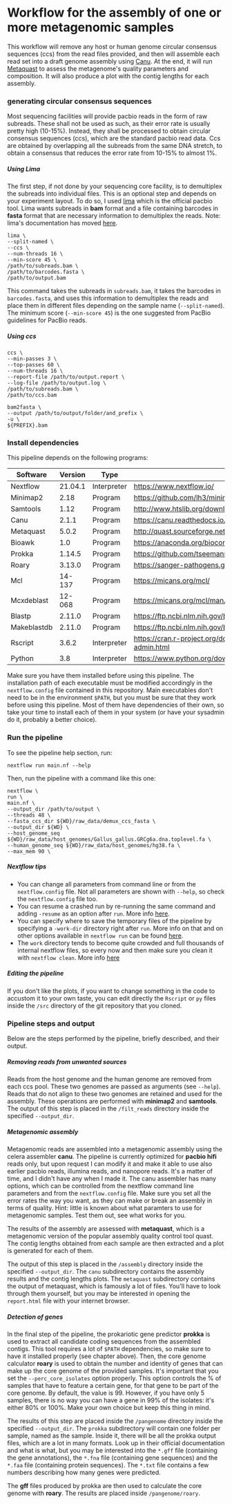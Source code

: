 # Workflow for the assembly of one or more metagenomic samples

This workflow will remove any host or human genome circular consensus sequences (ccs) from the read files provided, and then will assemble each read set into a draft genome assembly using [Canu](https://canu.readthedocs.io/en/latest/). At the end, it will run [Metaquast](http://quast.sourceforge.net/metaquast.html) to assess the metagenome's quality parameters and composition. It will also produce a plot with the contig lengths for each assembly.

### generating circular consensus sequences

Most sequencing facilities will provide pacbio reads in the form of raw subreads. These shall not be used as such, as their error rate is usually pretty high (10-15%). Instead, they shall be processed to obtain circular consensus sequences (ccs), which are the standard pacbio read data. Ccs are obtained by overlapping all the subreads from the same DNA stretch, to obtain a consensus that reduces the error rate from 10-15% to almost 1%.

##### Using Lima

The first step, if not done by your sequencing core facility, is to demultiplex the subreads into individual files. This is an optional step and depends on your experiment layout. To do so, I used [lima](https://github.com/PacificBiosciences/barcoding) which is the official pacbio tool. Lima wants subreads in **bam** format and a file containing barcodes in **fasta** format that are necessary information to demultiplex the reads. Note: lima's documentation has moved [here](https://lima.how/).

```
lima \
--split-named \
--ccs \
--num-threads 16 \
--min-score 45 \
/path/to/subreads.bam \
/path/to/barcodes.fasta \
/path/to/output.bam
```

This command takes the subreads in `subreads.bam`, it takes the barcodes in `barcodes.fasta`, and uses this information to demultiplex the reads and place them in different files depending on the sample name (`--split-named`). The minimum score (`--min-score 45`) is the one suggested from PacBio guidelines for PacBio reads.

##### Using ccs

```
ccs \
--min-passes 3 \
--top-passes 60 \
--num-threads 16 \
--report-file /path/to/output.report \
--log-file /path/to/output.log \
/path/to/subreads.bam \
/path/to/ccs.bam
```

```
bam2fasta \
--output /path/to/output/folder/and_prefix \
-u \
${PREFIX}.bam
```


### Install dependencies

This pipeline depends on the following programs:

| Software    | Version | Type        | Link                                                          |
|-------------|---------|-------------|---------------------------------------------------------------|
| Nextflow    | 21.04.1 | Interpreter | https://www.nextflow.io/                                      |
| Minimap2    | 2.18    | Program     | https://github.com/lh3/minimap2                               |
| Samtools    | 1.12    | Program     | http://www.htslib.org/download/                               |
| Canu        | 2.1.1   | Program     | https://canu.readthedocs.io/en/latest/                        |
| Metaquast   | 5.0.2   | Program     | http://quast.sourceforge.net/docs/manual.html                 |
| Bioawk      | 1.0     | Program     | https://anaconda.org/bioconda/bioawk                          |
| Prokka      | 1.14.5  | Program     | https://github.com/tseemann/prokka                            |
| Roary       | 3.13.0  | Program     | https://sanger-pathogens.github.io/Roary/                     |
| Mcl         | 14-137  | Program     | https://micans.org/mcl/                                       |
| Mcxdeblast  | 12-068  | Program     | https://micans.org/mcl/man/mcxdeblast.html                    |
| Blastp      | 2.11.0  | Program     | https://ftp.ncbi.nlm.nih.gov/blast/executables/blast+/LATEST/ |
| Makeblastdb | 2.11.0  | Program     | https://ftp.ncbi.nlm.nih.gov/blast/executables/blast+/LATEST/ |
| Rscript     | 3.6.2   | Interpreter | https://cran.r-project.org/doc/manuals/r-release/R-admin.html |
| Python      | 3.8     | Interpreter | https://www.python.org/downloads/                             |

Make sure you have them installed before using this pipeline. The installation path of each executable must be modified accordingly in the `nextflow.config` file contained in this repository. Main executables don't need to be in the environment `$PATH`, but you must be sure that they work before using this pipeline. Most of them have dependencies of their own, so take your time to install each of them in your system (or have your sysadmin do it, probably a better choice).

### Run the pipeline

To see the pipeline help section, run:

```
nextflow run main.nf --help
```

Then, run the pipeline with a command like this one:

```
nextflow \
run \
main.nf \
--output_dir /path/to/output \
--threads 48 \
--fasta_ccs_dir ${WD}/raw_data/demux_ccs_fasta \
--output_dir ${WD} \
--host_genome_seq ${WD}/raw_data/host_genomes/Gallus_gallus.GRCg6a.dna.toplevel.fa \
--human_genome_seq ${WD}/raw_data/host_genomes/hg38.fa \
--max_mem 90 \

```

##### Nextflow tips

- You can change all parameters from command line or from the `nextflow.config` file. Not all parameters are shown with `--help`, so check the `nextflow.config` file too.
- You can resume a crashed run by re-running the same command and adding `-resume` as an option after `run`. More info [here](https://www.nextflow.io/docs/latest/getstarted.html).
- You can specify where to save the temporary files of the pipeline by specifying a `-work-dir` directory right after `run`. More info on that and on other options available in `nextflow run` can be found [here](https://www.nextflow.io/docs/latest/cli.html#clean).
- The `work` directory tends to become quite crowded and full thousands of internal nextflow files, so every now and then make sure you clean it with `nextflow clean`. More info [here](https://www.nextflow.io/docs/latest/cli.html#clean)

##### Editing the pipeline

If you don't like the plots, if you want to change something in the code to accustom it to your own taste, you can edit directly the `Rscript` or `py` files inside the `/src` directory of the git repository that you cloned.


### Pipeline steps and output

Below are the steps performed by the pipeline, briefly described, and their output.

##### Removing reads from unwanted sources

Reads from the host genome and the human genome are removed from each ccs pool. These two genomes are passed as arguments (see `--help`). Reads that do not align to these two genomes are retained and used for the assembly. These operations are performed with **minimap2** and **samtools**. The output of this step is placed in the `/filt_reads` directory inside the specified `--output_dir`.

##### Metagenomic assembly

Metagenomic reads are assembled into a metagenomic assembly using the celera assembler **canu**. The pipeline is currently optimized for **pacbio hifi** reads only, but upon request I can modify it and make it able to use also earlier pacbio reads, illumina reads, and nanopore reads. It's a matter of time, and I didn't have any when I made it. The canu assembler has many options, which can be controlled from the nextflow command line parameters and from the `nextflow.config` file. Make sure you set all the error rates the way you want, as they can make or break an assembly in terms of quality. Hint: little is known about what paramters to use for metagenomic samples. Test them out, see what works for you.

The results of the assembly are assessed with **metaquast**, which is a metagenomic version of the popular assembly quality control tool quast. The contig lengths obtained from each sample are then extracted and a plot is generated for each of them.

The output of this step is placed in the `/assembly` directory inside the specified `--output_dir`. The `canu` subdirectory contains the assembly results and the contig lengths plots. The `metaquast` subdirectory contains the output of metaquast, which is famously a lot of files. You'll have to look through them yourself, but you may be interested in opening the `report.html` file with your internet browser.

##### Detection of genes

In the final step of the pipeline, the prokariotic gene predictor **prokka** is used to extract all candidate coding sequences from the assembled contigs. This tool requires a lot of `$PATH` dependencies, so make sure to have it installed properly (see chapter above). Then, the core genome calculator **roary** is used to obtain the number and identity of genes that can make up the core genome of the provided samples. It's important that you set the `--perc_core_isolates` option properly. This option controls the % of samples that have to feature a certain gene, for that gene to be part of the core genome. By default, the value is 99. However, if you have only 5 samples, there is no way you can have a gene in 99% of the isolates: it's either 80% or 100%. Make your own choice but keep this thing in mind.

The results of this step are placed inside the `/pangenome` directory inside the specified `--output_dir`. The `prokka` subdirectory will contain one folder per sample, named as the sample. Inside it, there will be all the prokka output files, which are a lot in many formats. Look up in their official documentation and what is what, but you may be interested into the `*.gff` file (containing the gene annotations), the `*.fna` file (containing gene sequences) and the `*.faa` file (containing protein sequences). The `*.txt` file contains a few numbers describing how many genes were predicted.

The **gff** files produced by prokka are then used to calculate the core genome with **roary**. The results are placed inside `/pangenome/roary`.
